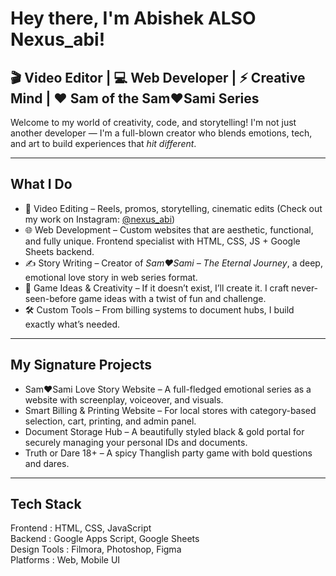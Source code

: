 # Hey there, I'm Abishek ALSO Nexus_abi!

## 🎬 Video Editor | 💻 Web Developer | ⚡ Creative Mind | ❤️ Sam of the Sam❤️Sami Series

Welcome to my world of creativity, code, and storytelling! I'm not just another developer — I'm a full-blown creator who blends emotions, tech, and art to build experiences that *hit different*.

---

## What I Do

- 🎥 Video Editing – Reels, promos, storytelling, cinematic edits (Check out my work on Instagram: [@nexus_abi](https://instagram.com/nexus_abi))
- 🌐 Web Development – Custom websites that are aesthetic, functional, and fully unique. Frontend specialist with HTML, CSS, JS + Google Sheets backend.
- ✍️ Story Writing – Creator of *Sam❤️Sami – The Eternal Journey*, a deep, emotional love story in web series format.
- 🧠 Game Ideas & Creativity – If it doesn’t exist, I’ll create it. I craft never-seen-before game ideas with a twist of fun and challenge.
- 🛠️ Custom Tools – From billing systems to document hubs, I build exactly what’s needed.

---

## My Signature Projects

- Sam❤️Sami Love Story Website – A full-fledged emotional series as a website with screenplay, voiceover, and visuals.
- Smart Billing & Printing Website – For local stores with category-based selection, cart, printing, and admin panel.
- Document Storage Hub – A beautifully styled black & gold portal for securely managing your personal IDs and documents.
- Truth or Dare 18+ – A spicy Thanglish party game with bold questions and dares.

---

## Tech Stack

Frontend     : HTML, CSS, JavaScript  
Backend      : Google Apps Script, Google Sheets  
Design Tools : Filmora, Photoshop, Figma  
Platforms    : Web, Mobile UI
